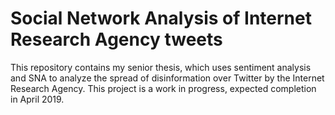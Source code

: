# Social Network Analysis of Internet Research Agency tweets

This repository contains my senior thesis, which uses sentiment analysis and SNA to analyze the spread of disinformation over Twitter by the Internet Research Agency. This project is a work in progress, expected completion in April 2019.
